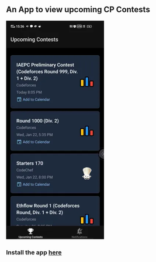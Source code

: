 ## An App to view upcoming CP Contests

![alt text](sc.png)

### Install the app [here](https://github.com/TanmayArya-1p/CPsched/releases)